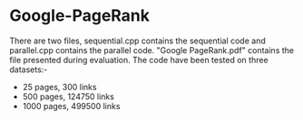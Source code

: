 # Google-PageRank

There are two files, sequential.cpp contains the sequential code and parallel.cpp contains the parallel code. "Google PageRank.pdf" contains the file presented during evaluation.
The code have been tested on three datasets:-
* 25 pages, 300 links
* 500 pages, 124750 links
* 1000 pages, 499500 links
